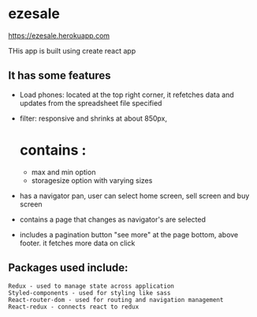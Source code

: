 # ezesale

https://ezesale.herokuapp.com

THis app is built using create react app

## It has some features 
- Load phones: located at the top right corner, it refetches data and updates from the spreadsheet file specified
- filter: responsive and shrinks at about 850px, 
   # contains :
     - max and min option
     - storagesize option with varying sizes

- has a navigator pan, user can select home screen, sell screen and buy screen
- contains a page that changes as navigator's are selected
- includes a pagination button "see more" at the page bottom, above footer.  it fetches more data on click

 
    
## Packages used include:
    Redux - used to manage state across application 
    Styled-components - used for styling like sass
    React-router-dom - used for routing and navigation management 
    React-redux - connects react to redux



 
